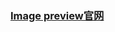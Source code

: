 ### <a href="https://marketplace.visualstudio.com/items?itemName=kisstkondoros.vscode-gutter-preview" target="_blank">Image preview官网</a>

